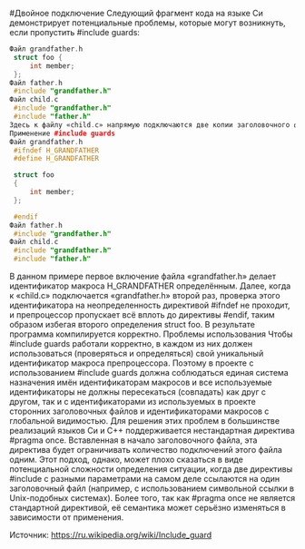 #Двойное подключение
Следующий фрагмент кода на языке Си демонстрирует потенциальные проблемы, которые могут возникнуть, если пропустить #include guards:
```C++
Файл grandfather.h
 struct foo {
     int member;
 };
Файл father.h
 #include "grandfather.h"
Файл child.c
 #include "grandfather.h"
 #include "father.h"
Здесь к файлу «child.c» напрямую подключаются две копии заголовочного файла «grandfather.h». Это может вызвать ошибку компиляции, так как структура типа foo явным образом определяется дважды.
Применение #include guards
Файл grandfather.h
 #ifndef H_GRANDFATHER
 #define H_GRANDFATHER

 struct foo
 {
     int member;
 };

 #endif
Файл father.h
 #include "grandfather.h"
Файл child.c
 #include "grandfather.h"
 #include "father.h"
 ```
В данном примере первое включение файла «grandfather.h» делает идентификатор макроса H_GRANDFATHER определённым. Далее, когда к «child.c» подключается «grandfather.h» второй раз, проверка этого идентификатора на неопределенность директивой #ifndef не проходит, и препроцессор пропускает всё вплоть до директивы #endif, таким образом избегая второго определения struct foo. В результате программа компилируется корректно.
Проблемы использования
Чтобы #include guards работали корректно, в каждом из них должен использоваться (проверяться и определяться) свой уникальный идентификатор макроса препроцессора. Поэтому в проекте с использованием #include guards должна соблюдаться единая система назначения имён идентификаторам макросов и все используемые идентификаторы не должны пересекаться (совпадать) как друг с другом, так и с идентификаторами из используемых в проекте сторонних заголовочных файлов и идентификаторами макросов с глобальной видимостью.
Для решения этих проблем в большинстве реализаций языков Си и C++ поддерживается нестандартная директива #pragma once. Вставленная в начало заголовочного файла, эта директива будет ограничивать количество подключений этого файла одним. Этот подход, однако, может плохо сказаться в виде потенциальной сложности определения ситуации, когда две директивы #include с разными параметрами на самом деле ссылаются на один заголовочный файл (например, с использованием символьной ссылки в Unix-подобных системах). Более того, так как #pragma once не является стандартной директивой, её семантика может серьёзно изменяться в зависимости от применения.

Источник: https://ru.wikipedia.org/wiki/Include_guard
